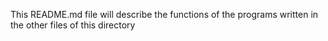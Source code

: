 This README.md file will describe the functions of the programs written in the other files of this directory
